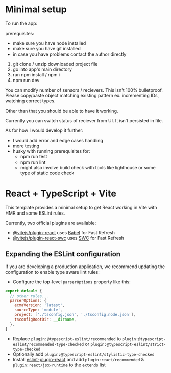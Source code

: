 # Minimal setup
To run the app:

prerequisites:
- make sure you have node installed
- make sure you have git installed
- in case you have problems contact the author directly

1. git clone / unzip downloaded project file
2. go into app's main directory
3. run npm install / npm i
4. npm run dev 

You can modify number of sensors / recievers.
This isn't 100% bulletproof. 
Please copy/paste object matching existing pattern ex. incrementing IDs, watching correct types.

Other than that you should be able to have it working.

Currently you can switch status of reciever from UI. It isn't persisted in file.

As for how I would develop it further:
- I would add error and edge cases handling
- more testing
- husky with running prerequisites for:
  - npm run test
  - npm run lint 
  - might also involve build check with tools like lighthouse or some type of static code check

# React + TypeScript + Vite

This template provides a minimal setup to get React working in Vite with HMR and some ESLint rules.

Currently, two official plugins are available:

- [@vitejs/plugin-react](https://github.com/vitejs/vite-plugin-react/blob/main/packages/plugin-react/README.md) uses [Babel](https://babeljs.io/) for Fast Refresh
- [@vitejs/plugin-react-swc](https://github.com/vitejs/vite-plugin-react-swc) uses [SWC](https://swc.rs/) for Fast Refresh

## Expanding the ESLint configuration

If you are developing a production application, we recommend updating the configuration to enable type aware lint rules:

- Configure the top-level `parserOptions` property like this:

```js
export default {
  // other rules...
  parserOptions: {
    ecmaVersion: 'latest',
    sourceType: 'module',
    project: ['./tsconfig.json', './tsconfig.node.json'],
    tsconfigRootDir: __dirname,
  },
}
```

- Replace `plugin:@typescript-eslint/recommended` to `plugin:@typescript-eslint/recommended-type-checked` or `plugin:@typescript-eslint/strict-type-checked`
- Optionally add `plugin:@typescript-eslint/stylistic-type-checked`
- Install [eslint-plugin-react](https://github.com/jsx-eslint/eslint-plugin-react) and add `plugin:react/recommended` & `plugin:react/jsx-runtime` to the `extends` list
